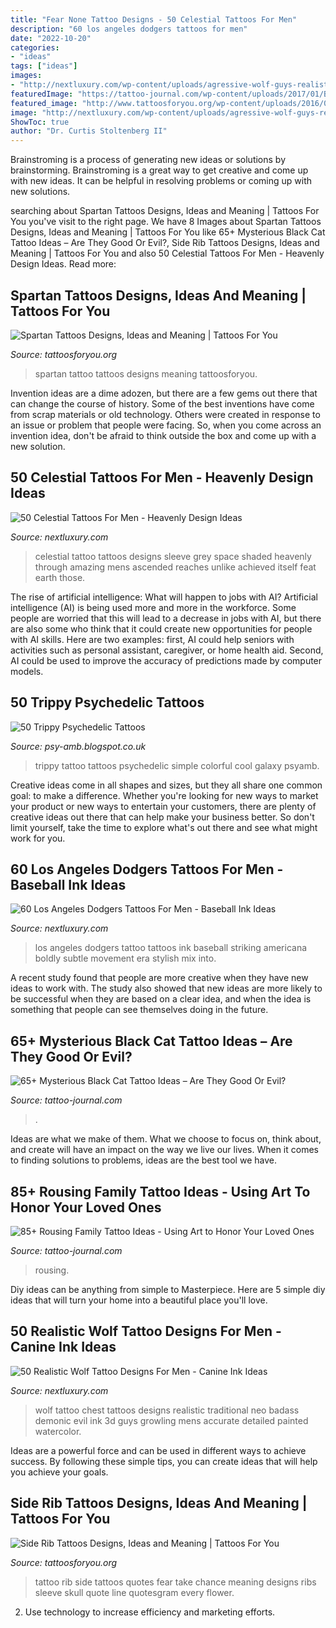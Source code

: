 ```yaml
---
title: "Fear None Tattoo Designs - 50 Celestial Tattoos For Men"
description: "60 los angeles dodgers tattoos for men"
date: "2022-10-20"
categories:
- "ideas"
tags: ["ideas"]
images:
- "http://nextluxury.com/wp-content/uploads/agressive-wolf-guys-realistic-upper-chest-tattoo.jpg"
featuredImage: "https://tattoo-journal.com/wp-content/uploads/2017/01/Black-Cat-Tattoo-56.jpg"
featured_image: "http://www.tattoosforyou.org/wp-content/uploads/2016/05/Spartan-Tattoo-Ideas.jpg"
image: "http://nextluxury.com/wp-content/uploads/agressive-wolf-guys-realistic-upper-chest-tattoo.jpg"
ShowToc: true
author: "Dr. Curtis Stoltenberg II"
---
```



Brainstroming is a process of generating new ideas or solutions by brainstorming. Brainstroming is a great way to get creative and come up with new ideas. It can be helpful in resolving problems or coming up with new solutions.

	

		
searching about Spartan Tattoos Designs, Ideas and Meaning | Tattoos For You you've visit to the right page. We have 8 Images about Spartan Tattoos Designs, Ideas and Meaning | Tattoos For You like 65+ Mysterious Black Cat Tattoo Ideas – Are They Good Or Evil?, Side Rib Tattoos Designs, Ideas and Meaning | Tattoos For You and also 50 Celestial Tattoos For Men - Heavenly Design Ideas. Read more:
		
    
## Spartan Tattoos Designs, Ideas And Meaning | Tattoos For You

<img loading=lazy src="http://www.tattoosforyou.org/wp-content/uploads/2016/05/Spartan-Tattoo-Ideas.jpg" onerror="this.onerror=null;this.src='https://tse1.mm.bing.net/th?id=OIP.N03qZs2VKHyuklJum1mOZwHaHa&amp;pid=15.1';" alt="Spartan Tattoos Designs, Ideas and Meaning | Tattoos For You">

_Source: tattoosforyou.org_

>spartan tattoo tattoos designs meaning tattoosforyou. 

	

Invention ideas are a dime adozen, but there are a few gems out there that can change the course of history. Some of the best inventions have come from scrap materials or old technology. Others were created in response to an issue or problem that people were facing. So, when you come across an invention idea, don't be afraid to think outside the box and come up with a new solution.

    
## 50 Celestial Tattoos For Men - Heavenly Design Ideas

<img loading=lazy src="http://nextluxury.com/wp-content/uploads/half-sleeve-black-and-grey-shaded-amazing-mens-celestial-tattoo-designs.jpg" onerror="this.onerror=null;this.src='https://tse1.mm.bing.net/th?id=OIP.V3jUHmp_eL9y9plxMoR47gHaHa&amp;pid=15.1';" alt="50 Celestial Tattoos For Men - Heavenly Design Ideas">

_Source: nextluxury.com_

>celestial tattoo tattoos designs sleeve grey space shaded heavenly through amazing mens ascended reaches unlike achieved itself feat earth those. 

	

The rise of artificial intelligence: What will happen to jobs with AI?
Artificial intelligence (AI) is being used more and more in the workforce. Some people are worried that this will lead to a decrease in jobs with AI, but there are also some who think that it could create new opportunities for people with AI skills. Here are two examples: first, AI could help seniors with activities such as personal assistant, caregiver, or home health aid. Second, AI could be used to improve the accuracy of predictions made by computer models.

    
## 50 Trippy Psychedelic Tattoos

<img loading=lazy src="https://4.bp.blogspot.com/-FB-9hbGtMTg/UQnLIeGxdtI/AAAAAAAAEXg/-T8eEX5dCUg/s1600/simple+colorful+trippy+tattoo.jpg" onerror="this.onerror=null;this.src='https://tse3.mm.bing.net/th?id=OIP.rKW08WgIOVFxh8jd2-BUJwHaJ3&amp;pid=15.1';" alt="50 Trippy Psychedelic Tattoos">

_Source: psy-amb.blogspot.co.uk_

>trippy tattoo tattoos psychedelic simple colorful cool galaxy psyamb. 

	

Creative ideas come in all shapes and sizes, but they all share one common goal: to make a difference. Whether you're looking for new ways to market your product or new ways to entertain your customers, there are plenty of creative ideas out there that can help make your business better. So don't limit yourself, take the time to explore what's out there and see what might work for you.

    
## 60 Los Angeles Dodgers Tattoos For Men - Baseball Ink Ideas

<img loading=lazy src="http://nextluxury.com/wp-content/uploads/guy-with-3d-stone-los-angeles-dodgers-tattoo-design-on-leg-calf.jpg" onerror="this.onerror=null;this.src='https://tse3.mm.bing.net/th?id=OIP.0g83VSZjjei2HonOWTMK8QHaHa&amp;pid=15.1';" alt="60 Los Angeles Dodgers Tattoos For Men - Baseball Ink Ideas">

_Source: nextluxury.com_

>los angeles dodgers tattoo tattoos ink baseball striking americana boldly subtle movement era stylish mix into. 

	

A recent study found that people are more creative when they have new ideas to work with. The study also showed that new ideas are more likely to be successful when they are based on a clear idea, and when the idea is something that people can see themselves doing in the future.

    
## 65+ Mysterious Black Cat Tattoo Ideas – Are They Good Or Evil?

<img loading=lazy src="https://tattoo-journal.com/wp-content/uploads/2017/01/Black-Cat-Tattoo-56.jpg" onerror="this.onerror=null;this.src='https://tse3.mm.bing.net/th?id=OIP.2F4i7-XxNf_R0FIiza3zIgHaHa&amp;pid=15.1';" alt="65+ Mysterious Black Cat Tattoo Ideas – Are They Good Or Evil?">

_Source: tattoo-journal.com_

>. 

	

Ideas are what we make of them. What we choose to focus on, think about, and create will have an impact on the way we live our lives. When it comes to finding solutions to problems, ideas are the best tool we have.

    
## 85+ Rousing Family Tattoo Ideas - Using Art To Honor Your Loved Ones

<img loading=lazy src="https://tattoo-journal.com/wp-content/uploads/2016/09/family-tattoo43-650x813.jpg" onerror="this.onerror=null;this.src='https://tse1.mm.bing.net/th?id=OIP.b5I0BPjAaQ7t-0t-Ob_XJAHaJQ&amp;pid=15.1';" alt="85+ Rousing Family Tattoo Ideas - Using Art to Honor Your Loved Ones">

_Source: tattoo-journal.com_

>rousing. 

	

Diy ideas can be anything from simple to Masterpiece. Here are 5 simple diy ideas that will turn your home into a beautiful place you'll love.

    
## 50 Realistic Wolf Tattoo Designs For Men - Canine Ink Ideas

<img loading=lazy src="http://nextluxury.com/wp-content/uploads/agressive-wolf-guys-realistic-upper-chest-tattoo.jpg" onerror="this.onerror=null;this.src='https://tse4.mm.bing.net/th?id=OIP.bccqMh08UMkOczsBdKrRaAHaHs&amp;pid=15.1';" alt="50 Realistic Wolf Tattoo Designs For Men - Canine Ink Ideas">

_Source: nextluxury.com_

>wolf tattoo chest tattoos designs realistic traditional neo badass demonic evil ink 3d guys growling mens accurate detailed painted watercolor. 

	

Ideas are a powerful force and can be used in different ways to achieve success. By following these simple tips, you can create ideas that will help you achieve your goals.

    
## Side Rib Tattoos Designs, Ideas And Meaning | Tattoos For You

<img loading=lazy src="https://www.tattoosforyou.org/wp-content/uploads/2016/02/Side-Rib-Tattoo.jpg" onerror="this.onerror=null;this.src='https://tse4.mm.bing.net/th?id=OIP.EMcmXeoSDaAX7onxhE0X8gHaNK&amp;pid=15.1';" alt="Side Rib Tattoos Designs, Ideas and Meaning | Tattoos For You">

_Source: tattoosforyou.org_

>tattoo rib side tattoos quotes fear take chance meaning designs ribs sleeve skull quote line quotesgram every flower. 

	

2. Use technology to increase efficiency and marketing efforts.

